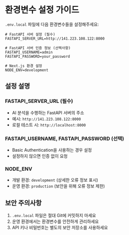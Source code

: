 # 환경변수 설정 가이드

`.env.local` 파일에 다음 환경변수들을 설정해주세요:

```env
# FastAPI 서버 설정 (필수)
FASTAPI_SERVER_URL=http://141.223.108.122:8000

# FastAPI 서버 인증 정보 (선택사항)
FASTAPI_USERNAME=admin
FASTAPI_PASSWORD=your_password

# Next.js 환경 설정
NODE_ENV=development
```

## 설정 설명

### FASTAPI_SERVER_URL (필수)
- AI 분석을 수행하는 FastAPI 서버의 주소
- 예시: `http://141.223.108.122:8000`
- 로컬 테스트 시: `http://localhost:8000`

### FASTAPI_USERNAME, FASTAPI_PASSWORD (선택)
- Basic Authentication을 사용하는 경우 설정
- 설정하지 않으면 인증 없이 요청

### NODE_ENV
- 개발 환경: `development` (상세한 오류 정보 표시)
- 운영 환경: `production` (보안을 위해 오류 정보 제한)

## 보안 주의사항

1. `.env.local` 파일은 절대 Git에 커밋하지 마세요
2. 운영 환경에서는 환경변수를 안전하게 관리하세요
3. API 키나 비밀번호는 별도의 보안 저장소를 사용하세요

